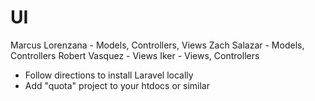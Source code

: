 # UI

Marcus Lorenzana - Models, Controllers, Views
Zach Salazar - Models, Controllers
Robert Vasquez - Views
Iker - Views, Controllers

- Follow directions to install Laravel locally
- Add "quota" project to your htdocs or similar
